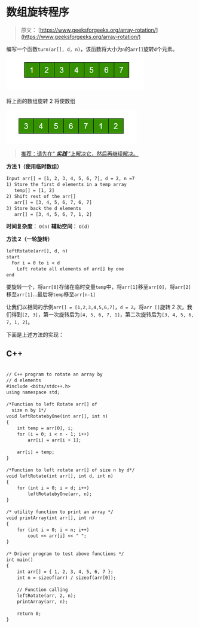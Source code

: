 # 数组旋转程序

> 原文： [https://www.geeksforgeeks.org/array-rotation/](https://www.geeksforgeeks.org/array-rotation/)

编写一个函数`turn(ar[], d, n)`，该函数将大小为`n`的`arr[]`旋转`d`个元素。
![Array](img/2977f0e946a3bb34a3b4fd46d9b0fc5e.png "Array")

将上面的数组旋转 2 将使数组

![ArrayRotation1](img/bc7352a2ba78ed382cec52dde78d1e6f.png "ArrayRotation1")

> [推荐：请先在“ ***实践*** ”上解决它，然后再继续解决。](https://practice.geeksforgeeks.org/problems/rotate-array-by-n-elements/0)

**方法 1（使用临时数组）**

```
Input arr[] = [1, 2, 3, 4, 5, 6, 7], d = 2, n =7
1) Store the first d elements in a temp array
   temp[] = [1, 2]
2) Shift rest of the arr[]
   arr[] = [3, 4, 5, 6, 7, 6, 7]
3) Store back the d elements
   arr[] = [3, 4, 5, 6, 7, 1, 2]
```

**时间复杂度**： `O(n)`
**辅助空间**： `O(d)`

**方法 2（一轮旋转）**

```
leftRotate(arr[], d, n)
start
  For i = 0 to i < d
    Left rotate all elements of arr[] by one
end
```

要旋转一个，将`arr[0]`存储在临时变量`temp`中，将`arr[1]`移至`arr[0]`，将`arr[2]`移至`arr[1]`…最后将`temp`移至`arr[n-1]`

让我们以相同的示例`arr[] = [1,2,3,4,5,6,7]`，`d = 2`。将`arr []`旋转 2 次，我们得到`[2, 3]`，第一次旋转后为`[4, 5, 6, 7, 1]`，第二次旋转后为`[3, 4, 5, 6, 7, 1, 2]`。

下面是上述方法的实现：

## C++ 

```

// C++ program to rotate an array by 
// d elements 
#include <bits/stdc++.h> 
using namespace std; 

/*Function to left Rotate arr[] of  
  size n by 1*/
void leftRotatebyOne(int arr[], int n) 
{ 
    int temp = arr[0], i; 
    for (i = 0; i < n - 1; i++) 
        arr[i] = arr[i + 1]; 

    arr[i] = temp; 
} 

/*Function to left rotate arr[] of size n by d*/
void leftRotate(int arr[], int d, int n) 
{ 
    for (int i = 0; i < d; i++) 
        leftRotatebyOne(arr, n); 
} 

/* utility function to print an array */
void printArray(int arr[], int n) 
{ 
    for (int i = 0; i < n; i++) 
        cout << arr[i] << " "; 
} 

/* Driver program to test above functions */
int main() 
{ 
    int arr[] = { 1, 2, 3, 4, 5, 6, 7 }; 
    int n = sizeof(arr) / sizeof(arr[0]); 

    // Function calling 
    leftRotate(arr, 2, n); 
    printArray(arr, n); 

    return 0; 
} 

```